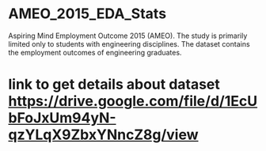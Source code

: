 # AMEO_2015_EDA_Stats
Aspiring Mind Employment Outcome 2015 (AMEO). The study is primarily limited  only to students with engineering disciplines. The dataset contains the employment outcomes of engineering graduates.
# link to get details about dataset https://drive.google.com/file/d/1EcUbFoJxUm94yN-qzYLqX9ZbxYNncZ8g/view
